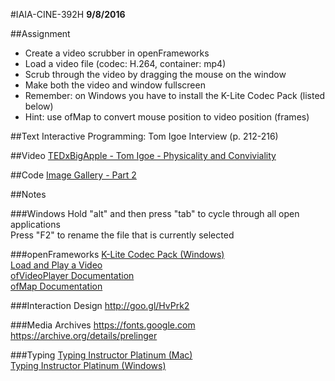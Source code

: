 #IAIA-CINE-392H
**9/8/2016**

##Assignment
* Create a video scrubber in openFrameworks  
* Load a video file (codec: H.264, container: mp4)  
* Scrub through the video by dragging the mouse on the window  
* Make both the video and window fullscreen  
* Remember: on Windows you have to install the K-Lite Codec Pack (listed below)  
* Hint: use ofMap to convert mouse position to video position (frames)  

##Text 
Interactive Programming: Tom Igoe Interview (p. 212-216)  

##Video
[TEDxBigApple - Tom Igoe - Physicality and Conviviality](https://www.youtube.com/watch?v=fi4mN-Oicos)  

##Code
[Image Gallery - Part 2](../demo/009_ImageGallery_Part2)  

##Notes

###Windows
Hold "alt" and then press "tab" to cycle through all open applications  
Press "F2" to rename the file that is currently selected  

###openFrameworks
[K-Lite Codec Pack (Windows)](https://www.codecguide.com/download_kl.htm)  
[Load and Play a Video](http://openframeworks.cc/learning/03_video/how_to_load_and_play_a_video/)  
[ofVideoPlayer Documentation](http://openframeworks.cc/documentation/video/ofVideoPlayer/)  
[ofMap Documentation](http://openframeworks.cc/documentation/math/ofMath/#show_ofMap)  

###Interaction Design
http://goo.gl/HvPrk2  

###Media Archives
https://fonts.google.com  
https://archive.org/details/prelinger  

###Typing
[Typing Instructor Platinum (Mac)](https://itunes.apple.com/us/app/typing-instructor-platinum/id529553526?mt=12)  
[Typing Instructor Platinum (Windows)](https://www.amazon.com/Individual-Software-8037781-Instructor-Platinum/dp/B001UHMVKO)  
